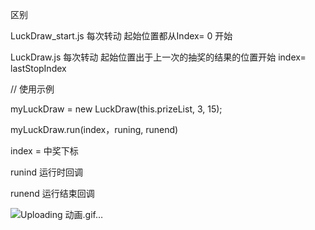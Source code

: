 区别

LuckDraw_start.js
每次转动 起始位置都从Index= 0 开始

LuckDraw.js
每次转动 起始位置出于上一次的抽奖的结果的位置开始 index= lastStopIndex


// 使用示例

myLuckDraw = new LuckDraw(this.prizeList, 3, 15); 

myLuckDraw.run(index，runing, runend) 

index = 中奖下标 

runind 运行时回调 

runend 运行结束回调 

![Uploading 动画.gif…]()

